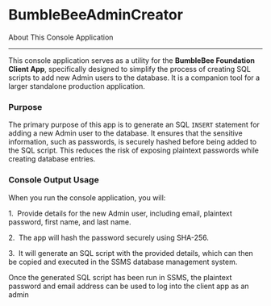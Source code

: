 # BumbleBeeAdminCreator

About This Console Application

------------------------------

This console application serves as a utility for the **BumbleBee Foundation Client App**, specifically designed to simplify the process of creating SQL scripts to add new Admin users to the database. It is a companion tool for a larger standalone production application.

### Purpose

The primary purpose of this app is to generate an SQL `INSERT` statement for adding a new Admin user to the database. It ensures that the sensitive information, such as passwords, is securely hashed before being added to the SQL script. This reduces the risk of exposing plaintext passwords while creating database entries.

### Console Output Usage

When you run the console application, you will:

1\.  Provide details for the new Admin user, including email, plaintext password, first name, and last name.

2\.  The app will hash the password securely using SHA-256.

3\.  It will generate an SQL script with the provided details, which can then be copied and executed in the SSMS database management system.

Once the generated SQL script has been run in SSMS, the plaintext password and email address can be used to log into the client app as an admin
